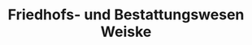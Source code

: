 ---
title: "Friedhofs- und Bestattungswesen Weiske"
url: /schmoelln/friedhofs-und-bestattungswesen-weiske/
shop: Bestattungen
---